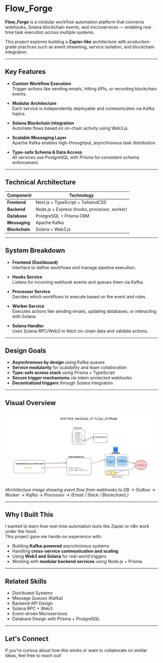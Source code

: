 # Flow_Forge

**Flow_Forge** is a modular workflow automation platform that connects webhooks, Solana blockchain events, and microservices — enabling real-time task execution across multiple systems.

This project explores building a **Zapier-like** architecture with production-grade practices such as event streaming, service isolation, and blockchain integration.

---

## Key Features

- **Custom Workflow Execution**  
  Trigger actions like sending emails, hitting APIs, or recording blockchain events.

- **Modular Architecture**  
  Each service is independently deployable and communicates via Kafka topics.

- **Solana Blockchain Integration**  
  Automate flows based on on-chain activity using Web3.js.

- **Scalable Messaging Layer**  
  Apache Kafka enables high-throughput, asynchronous task distribution.

- **Type-safe Schema & Data Access**  
  All services use PostgreSQL with Prisma for consistent schema enforcement.

---

## Technical Architecture

| Component        | Technology                               |
|------------------|-------------------------------------------|
| **Frontend**     | Next.js + TypeScript + TailwindCSS        |
| **Backend**      | Node.js + Express (hooks, processor, worker) |
| **Database**     | PostgreSQL + Prisma ORM                   |
| **Messaging**    | Apache Kafka                              |
| **Blockchain**   | Solana + Web3.js                          |

---

## System Breakdown

- **Frontend (Dashboard)**  
  Interface to define workflows and manage pipeline execution.

- **Hooks Service**  
  Listens for incoming webhook events and queues them via Kafka.

- **Processor Service**  
  Decides which workflows to execute based on the event and rules.

- **Worker Service**  
  Executes actions like sending emails, updating databases, or interacting with Solana.

- **Solana Handler**  
  Uses Solana RPC/Web3 to fetch on-chain data and validate actions.

---

## Design Goals

- **Asynchronous by design** using Kafka queues  
- **Service modularity** for scalability and team collaboration  
- **Type-safe across stack** using Prisma + TypeScript  
- **Secure trigger mechanisms** via token-protected webhooks  
- **Decentralized triggers** through Solana integration

---

## Visual Overview

![Flow_Forge System Design](/frontend/public/flowforge.png)

*(Architecture image showing event flow from webhooks to DB → Outbox → Worker → Kafka → Processor → (Email / Slack / Blockchain).)*

---

## Why I Built This

I wanted to learn how real-time automation tools like Zapier or n8n work under the hood.  
This project gave me hands-on experience with:

- Building **Kafka-powered** asynchronous systems  
- Handling **cross-service communication and scaling**  
- Using **Web3 and Solana** for real-world triggers  
- Working with **modular backend services** using Node.js + Prisma

---


## Related Skills

- Distributed Systems  
- Message Queues (Kafka)  
- Backend API Design  
- Solana RPC + Web3  
- Event-driven Microservices  
- Database Design with Prisma + PostgreSQL

---

## Let's Connect

If you're curious about how this works or want to collaborate on similar ideas, feel free to reach out!

